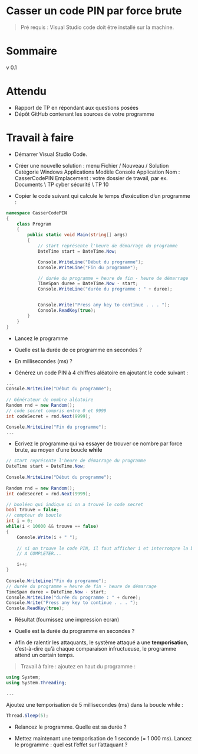 # Casser un code PIN par force brute

> Pré requis : Visual Studio code doit être installé sur la machine.

# Sommaire

v 0.1

# Attendu

- Rapport de TP en répondant aux questions posées
- Dépôt GitHub contenant les sources de votre programme

# Travail à faire

- Démarrer Visual Studio Code.

- Créer une nouvelle solution : menu Fichier / Nouveau / Solution 
    Catégorie Windows Applications          Modèle Console Application 
    Nom : CasserCodePIN 
    Emplacement : votre dossier de travail, par ex. Documents \ TP cyber sécurité \ TP 10

- Copier le code suivant qui calcule le temps d’exécution d’un programme :

```csharp
namespace CasserCodePIN
{
    class Program
    {
        public static void Main(string[] args)
        {
            // start représente l'heure de démarrage du programme					
            DateTime start = DateTime.Now;

            Console.WriteLine("Début du programme");
            Console.WriteLine("Fin du programme");

            // durée du programme = heure de fin - heure de démarrage
            TimeSpan duree = DateTime.Now - start;
            Console.WriteLine("durée du programme : " + duree);


            Console.Write("Press any key to continue . . . ");
            Console.ReadKey(true);
        }
    }
}
```

- Lancez le programme

- Quelle est la durée de ce programme en secondes ?


- En millisecondes (ms) ?

- Générez un code PIN à 4 chiffres aléatoire en ajoutant le code suivant :

```csharp
...
Console.WriteLine("Début du programme");
            
// Générateur de nombre aléatoire
Random rnd = new Random();
// code secret compris entre 0 et 9999
int codeSecret = rnd.Next(9999);

Console.WriteLine("Fin du programme");
...
```

- Ecrivez le programme qui va essayer de trouver ce nombre par force brute, au moyen d’une boucle **while**

```csharp
// start représente l'heure de démarrage du programme                    
DateTime start = DateTime.Now;
            
Console.WriteLine("Début du programme");
            
Random rnd = new Random();
int codeSecret = rnd.Next(9999);

// booléen qui indique si on a trouvé le code secret            
bool trouve = false;
// compteur de boucle
int i = 0;
while(i < 10000 && trouve == false)
{
    Console.Write(i + " ");
                    
    // si on trouve le code PIN, il faut afficher i et interrompre la boucle 
    // A COMPLETER...

    i++;
}
            
Console.WriteLine("Fin du programme");
// durée du programme = heure de fin - heure de démarrage
TimeSpan duree = DateTime.Now - start;
Console.WriteLine("durée du programme : " + duree);
Console.Write("Press any key to continue . . . ");
Console.ReadKey(true);
```

- Résultat (fournissez une impression ecran)

- Quelle est la durée du programme en secondes ?

- Afin de ralentir les attaquants, le système attaqué a une **temporisation**, c’est-à-dire qu’à chaque comparaison infructueuse, le programme attend un certain temps.

> Travail à faire :
ajoutez en haut du programme :

```csharp
using System;
using System.Threading;

...
```


Ajoutez une temporisation de 5 millisecondes (ms) dans la boucle while :

```csharp
Thread.Sleep(5);
```

- Relancez le programme. Quelle est sa durée ?


- Mettez maintenant une temporisation de 1 seconde (= 1 000 ms).
Lancez le programme : quel est l’effet sur l’attaquant ?